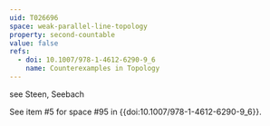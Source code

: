```yaml
---
uid: T026696
space: weak-parallel-line-topology
property: second-countable
value: false
refs:
  - doi: 10.1007/978-1-4612-6290-9_6
    name: Counterexamples in Topology
---
```

see Steen, Seebach

See item #5 for space #95 in {{doi:10.1007/978-1-4612-6290-9_6}}.
